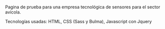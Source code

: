 Pagina de prueba para una empresa tecnológica de sensores para el sector avícola. 

Tecnologías usadas: HTML, CSS (Sass y Bulma), Javascript con Jquery

